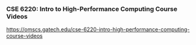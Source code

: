 ### CSE 6220: Intro to High-Performance Computing Course Videos
https://omscs.gatech.edu/cse-6220-intro-high-performance-computing-course-videos

